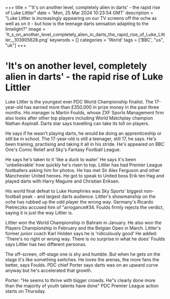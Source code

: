 +++
title = "'It's on another level, completely alien in darts' - the rapid rise of Luke Littler"
date = 'Mon, 25 Mar 2024 10:23:54 GMT'
description = "Luke Littler is increasingly appearing on our TV screens off the oche as well as on it - but how is the teenage darts sensation adapting to the limelight?"
image = 'It_s_on_another_level_completely_alien_in_darts_the_rapid_rise_of_Luke_Littler__103905628.png'
keywrods =  []
categories = 'World'
tags = ['BBC', "us", "uk"]
+++

# 'It's on another level, completely alien in darts' - the rapid rise of Luke Littler

Luke Littler is the youngest ever PDC World Championship finalist.
The 17-year-old has earned more than £350,000 in prize money in the past three months.
His manager is Martin Foulds, whose ZXF Sports Management firm also looks after other top players including World Matchplay champion Nathan Aspinall.
Darts star says travelling can take its toll on players.

He says if he wasn<bb>'t playing darts, he would be doing an apprenticeship or still be in school.
The 17-year-old is still a teenager, still 17, he says.
He's been training, practising and taking it all in his stride.
He's appeared on BBC One's Comic Relief and Sky's Fantasy Football League.

He says he's taken to it 'like a duck to water' He says it's been 'unbelievable' how quickly he's risen to top.
Littler has had Premier League footballers asking him for photos.
He has met Sir Alex Ferguson and other Manchester United heroes.
He got to speak to United boss Erik ten Hag and played darts with Harry Maguire and Christian Eriksen.

His world final defeat to Luke Humphries was Sky Sports<bb>' biggest non-football peak - and largest darts audience.
Littler's showmanship on the oche has rubbed up the odd player the wrong way.
Germany<bb>'s Ricardo Pietreczko accused him of <bb>"arrogance<bb>#34.
Foulds firmly rejects the verdict, saying it is just the way Littler is.

Littler won the World Championship in Bahrain in January.
He also won the Players Championship in February and the Belgian Open in March.
Littler's former junior coach Karl Holden says he is 'ridiculously good' He added: 'There<bb>'s no right or wrong way.
There is no surprise in what he does' Foulds says Littler has two different personas.

The off-screen, off-stage one is shy and humble.
But when he gets on the stage it<bb>'s like something switches.
He loves the arenas, the more fans the better, says Foulds.
PDC chief Porter says darts was on an upward curve anyway but he<bb>'s accelerated that growth.

Porter: "He seems to thrive with bigger crowds.
He<bb>"s clearly done more than the majority of youth talents have done" PDC Premier League action starts on Thursday.


